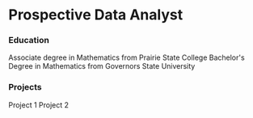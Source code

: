 # Prospective Data Analyst
### Education
Associate degree in Mathematics from Prairie State College
Bachelor's Degree in Mathematics from Governors State University

### Projects
Project 1
Project 2
